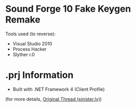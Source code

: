 # Sound Forge 10 Fake Keygen Remake

Tools used (to reverse):
- Visual Studio 2010
- Process Hacker
- Slyther r.0

# .prj Information
- Built with .NET Framework 4 (Client Profile)

(for more details, [Original Thread (sinister.ly)](temp))
